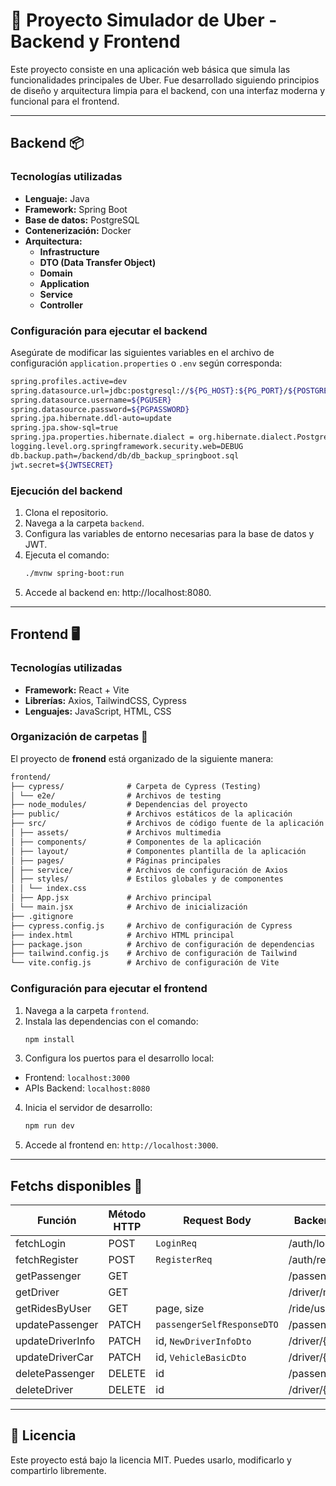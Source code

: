# 🚖 Proyecto Simulador de Uber - Backend y Frontend

Este proyecto consiste en una aplicación web básica que simula las funcionalidades principales de Uber. Fue desarrollado siguiendo principios de diseño y arquitectura limpia para el backend, con una interfaz moderna y funcional para el frontend.

---

## Backend 📦

### Tecnologías utilizadas

- **Lenguaje:** Java
- **Framework:** Spring Boot
- **Base de datos:** PostgreSQL
- **Contenerización:** Docker
- **Arquitectura:**
  - **Infrastructure**
  - **DTO (Data Transfer Object)**
  - **Domain**
  - **Application**
  - **Service**
  - **Controller**

### Configuración para ejecutar el backend

Asegúrate de modificar las siguientes variables en el archivo de configuración `application.properties` o `.env` según corresponda:

```bash
spring.profiles.active=dev
spring.datasource.url=jdbc:postgresql://${PG_HOST}:${PG_PORT}/${POSTGRES_DB}
spring.datasource.username=${PGUSER}
spring.datasource.password=${PGPASSWORD}
spring.jpa.hibernate.ddl-auto=update
spring.jpa.show-sql=true
spring.jpa.properties.hibernate.dialect = org.hibernate.dialect.PostgreSQLDialect
logging.level.org.springframework.security.web=DEBUG
db.backup.path=/backend/db/db_backup_springboot.sql
jwt.secret=${JWTSECRET}
```
### Ejecución del backend
1. Clona el repositorio.
2. Navega a la carpeta `backend`.
3. Configura las variables de entorno necesarias para la base de datos y JWT.
4. Ejecuta el comando:
   ```bash
   ./mvnw spring-boot:run
   ```
5. Accede al backend en: http://localhost:8080.

---

## Frontend 🖥️

### Tecnologías utilizadas

- **Framework:** React + Vite
- **Librerías:** Axios, TailwindCSS, Cypress
- **Lenguajes:** JavaScript, HTML, CSS

### Organización de carpetas 📂

El proyecto de **fronend** está organizado de la siguiente manera:

``` markdown
frontend/
├── cypress/              # Carpeta de Cypress (Testing)
│ └── e2e/                # Archivos de testing 
├── node_modules/         # Dependencias del proyecto
├── public/               # Archivos estáticos de la aplicación
├── src/                  # Archivos de código fuente de la aplicación 
│ ├── assets/             # Archivos multimedia 
│ ├── components/         # Componentes de la aplicación
│ ├── layout/             # Componentes plantilla de la aplicación
│ ├── pages/              # Páginas principales
│ ├── service/            # Archivos de configuración de Axios
│ ├── styles/             # Estilos globales y de componentes
│ │ └── index.css
│ ├── App.jsx             # Archivo principal 
│ └── main.jsx            # Archivo de inicialización          
├── .gitignore
├── cypress.config.js     # Archivo de configuración de Cypress 
├── index.html            # Archivo HTML principal
├── package.json          # Archivo de configuración de dependencias
├── tailwind.config.js    # Archivo de configuración de Tailwind
└── vite.config.js        # Archivo de configuración de Vite
```

### Configuración para ejecutar el frontend

1. Navega a la carpeta `frontend`.
2. Instala las dependencias con el comando:
   ```bash
   npm install
   ```
3. Configura los puertos para el desarrollo local:
  - Frontend: `localhost:3000`
  - APIs Backend: `localhost:8080`
4. Inicia el servidor de desarrollo:
   ```bash
   npm run dev
   ```
5. Accede al frontend en: `http://localhost:3000`.

---

## Fetchs disponibles 🔄
| **Función**      | **Método HTTP** | **Request Body**           | **Backend URI**  | **Response Body**          |
|------------------|-----------------|----------------------------|------------------|----------------------------|
| fetchLogin       | POST            | `LoginReq`                 | /auth/login      |                            |
| fetchRegister    | POST            | `RegisterReq`              | /auth/register   |                            |
| getPassenger     | GET             |                            | /passenger/me    | `PassengerSelfResponseDTO` |
| getDriver        | GET             |                            | /driver/me       | `DriverResponseDto`        |
| getRidesByUser   | GET             | page, size                 | /ride/user       | `Page<RidesByUserDto>`     |
| updatePassenger  | PATCH           | `passengerSelfResponseDTO` | /passenger/me    |                            |
| updateDriverInfo | PATCH           | id, `NewDriverInfoDto`     | /driver/{id}     | String                     |
| updateDriverCar  | PATCH           | id, `VehicleBasicDto`      | /driver/{id}/car | String                     |
| deletePassenger  | DELETE          | id                         | /passenger/{id}  |                            |
| deleteDriver     | DELETE          | id                         | /driver/{id}     |                            |

---

## 📄 **Licencia**

Este proyecto está bajo la licencia MIT. Puedes usarlo, modificarlo y compartirlo libremente.
